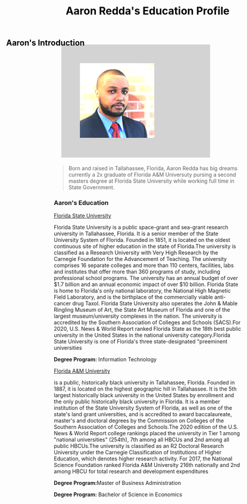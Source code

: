 <!DOCTYPE html>
<html>
<head>
<title>Aaron's Biography</title>
</head>
<style>
h1 {
  color: black;
  text-align: center;
} 
h2 {
  color: black;
  text-align: center;
}
div {
  background-color: lightgrey;
  width: 300px;
  border: 15px red;
  padding: 50px;
  margin: 20px;
}
h2 {
  position: absolute;
  left: 100px;
  top: 150px;
}
</style>
  <h1>Aaron Redda's Education Profile</h1>
  <br><br>
<h2>Aaron's Introduction</h2>
<div><img src="0.jpg" alt="Aaron Redda"></div>
<blockquote>
Born and raised in Tallahassee, Florida, Aaron Redda has big dreams currently a 2x graduate of Florida A&M Universuty pursing a second masters degree at Florida State University while working full time in State Government. 
</blockquote>
<article>
<h3>Aaron's Education</h3>
  <p><a href="https://www.fsu.edu/">Florida State University</a></p> Florida State University is a public space-grant and sea-grant research university in Tallahassee, Florida. It is a senior member of the State University System of Florida. Founded in 1851, it is located on the oldest continuous site of higher education in the state of Florida.The university is classified as a Research University with Very High Research by the Carnegie Foundation for the Advancement of Teaching. The university comprises 16 separate colleges and more than 110 centers, facilities, labs and institutes that offer more than 360 programs of study, including professional school programs. The university has an annual budget of over $1.7 billion and an annual economic impact of over $10 billion. Florida State is home to Florida's only national laboratory, the National High Magnetic Field Laboratory, and is the birthplace of the commercially viable anti-cancer drug Taxol. Florida State University also operates the John & Mable Ringling Museum of Art, the State Art Museum of Florida and one of the largest museum/university complexes in the nation. The university is accredited by the Southern Association of Colleges and Schools (SACS).For 2020, U.S. News & World Report ranked Florida State as the 18th best public university in the United States in the national university category.Florida State University is one of Florida's three state-designated "preeminent universities</p>
</article>
<p><strong>Degree Program:</strong> Information Technology</p>

<p><a href="https://www.famu.edu/">Florida A&M University</a></p> is a public, historically black university in Tallahassee, Florida. Founded in 1887, it is located on the highest geographic hill in Tallahassee. It is the 5th largest historically black university in the United States by enrollment and the only public historically black university in Florida. It is a member institution of the State University System of Florida, as well as one of the state's land grant universities, and is accredited to award baccalaureate, master's and doctoral degrees by the Commission on Colleges of the Southern Association of Colleges and Schools.The 2020 edition of the U.S. News & World Report college rankings placed the university in Tier 1 among "national universities" (254th), 7th among all HBCUs and 2nd among all public HBCUs.The university is classified as an R2 Doctoral Research University under the Carnegie Classification of Institutions of Higher Education, which denotes higher research activity. For 2017, the National Science Foundation ranked Florida A&M University 216th nationally and 2nd among HBCU for total research and development expenditures</p>
</article>
<p><strong>Degree Program:</strong>Master of Business Administration</p>
<p><strong>Degree Program:</strong> Bachelor of Science in Economics</p>

